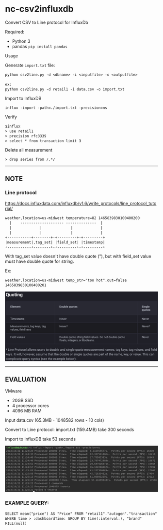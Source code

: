 # nc-csv2influxdb
Convert CSV to Line protocol for InfluxDb

Required: 
- Python 3
- pandas `pip install pandas`


Usage

Generate `import.txt` file:

```
python csv2line.py -d <dbname> -i <inputfile> -o <outputfile>

ex:
python csv2line.py -d retail1 -i data.csv -o import.txt
```

Import to InfluxDB

```
influx -import -path=./import.txt -precision=ns
```

Verify
```
$influx
> use retail1
> precision rfc3339
> select * from transaction limit 3
```

Delete all measurement
```
> drop series from /.*/
```



---------
## NOTE

### Line protocol
https://docs.influxdata.com/influxdb/v1.6/write_protocols/line_protocol_tutorial/
```
weather,location=us-midwest temperature=82 1465839830100400200
  |    -------------------- --------------  |
  |             |             |             |
  |             |             |             |
+-----------+--------+-+---------+-+---------+
|measurement|,tag_set| |field_set| |timestamp|
+-----------+--------+-+---------+-+---------+
```

With tag_set value doesn't have double quote ("), but with field_set value must have double quote for string.

Ex:
```
weather,location=us-midwest temp_str="too hot",out=false 1465839830100400201
```

![line_protocol_reference_quoting](img/line_protocol_reference_quoting.png)

---------
## EVALUATION

VMware
- 20GB SSD
- 4 processor cores
- 4096 MB RAM

Input data.csv (65.3MB - 1048582 rows - 10 cols)

Convert to Line protocol: import.txt (159.4MB) take 300 seconds

Import to InfluxDB take 53 seconds

![influxdb_import_1milrow](img/influxdb_import_1milrow.png)

### EXAMPLE QUERY: 
```
SELECT mean("price") AS "Price" FROM "retail1"."autogen"."transaction" WHERE time > :dashboardTime: GROUP BY time(:interval:), "brand" FILL(null)
```






